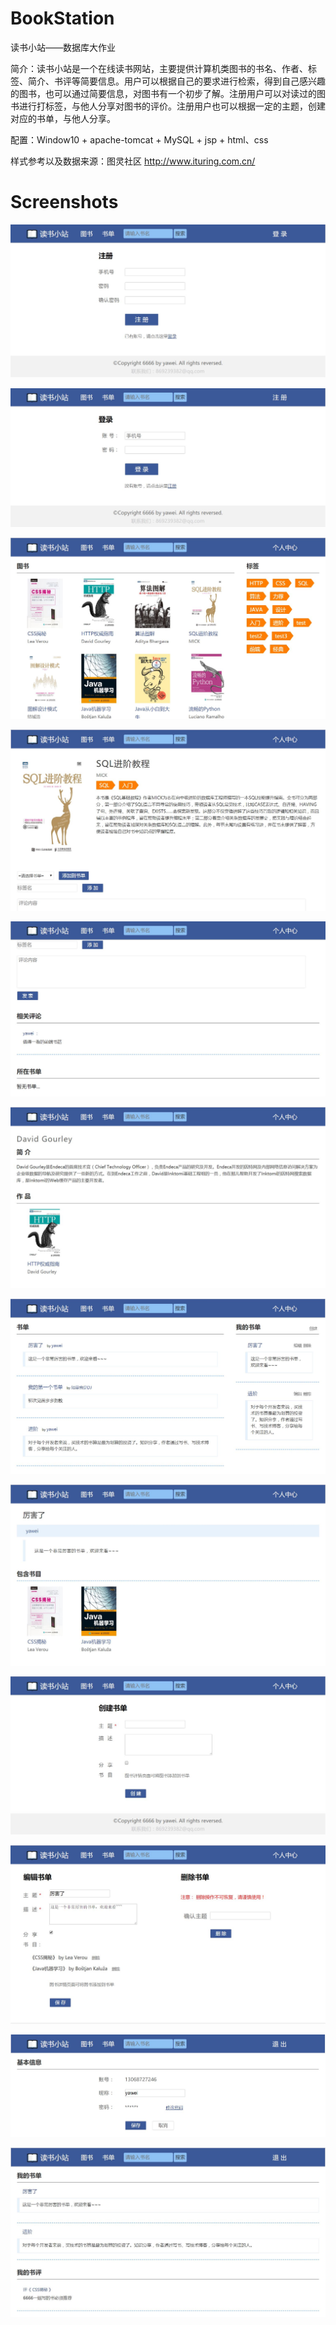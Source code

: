 # BookStation
读书小站——数据库大作业

简介：读书小站是一个在线读书网站，主要提供计算机类图书的书名、作者、标签、简介、书评等简要信息。用户可以根据自己的要求进行检索，得到自己感兴趣的图书，也可以通过简要信息，对图书有一个初步了解。注册用户可以对读过的图书进行打标签，与他人分享对图书的评价。注册用户也可以根据一定的主题，创建对应的书单，与他人分享。

配置：Window10 + apache-tomcat + MySQL + jsp + html、css

样式参考以及数据来源：图灵社区 http://www.ituring.com.cn/


# Screenshots

![register.jpg](https://raw.githubusercontent.com/yoyawei/BookStation/master/Screenshots/register.JPG)

![login.jpg](https://raw.githubusercontent.com/yoyawei/BookStation/master/Screenshots/login.JPG)

![book.jpg](https://raw.githubusercontent.com/yoyawei/BookStation/master/Screenshots/book.JPG)

![bookdetail1.jpg](https://raw.githubusercontent.com/yoyawei/BookStation/master/Screenshots/bookdetail1.JPG)

![bookdetail2.jpg](https://raw.githubusercontent.com/yoyawei/BookStation/master/Screenshots/bookdetail2.JPG)

![authordetail.jpg](https://raw.githubusercontent.com/yoyawei/BookStation/master/Screenshots/authordetail.JPG)

![list.jpg](https://raw.githubusercontent.com/yoyawei/BookStation/master/Screenshots/list.JPG)

![listdetail.jpg](https://raw.githubusercontent.com/yoyawei/BookStation/master/Screenshots/listdetail.JPG)

![createlist.jpg](https://raw.githubusercontent.com/yoyawei/BookStation/master/Screenshots/createlist.JPG)

![editlist.jpg](https://raw.githubusercontent.com/yoyawei/BookStation/master/Screenshots/editlist.JPG)

![userinfo1.jpg](https://raw.githubusercontent.com/yoyawei/BookStation/master/Screenshots/userinfo1.JPG)

![userinfo2.jpg](https://raw.githubusercontent.com/yoyawei/BookStation/master/Screenshots/userinfo2.JPG)
